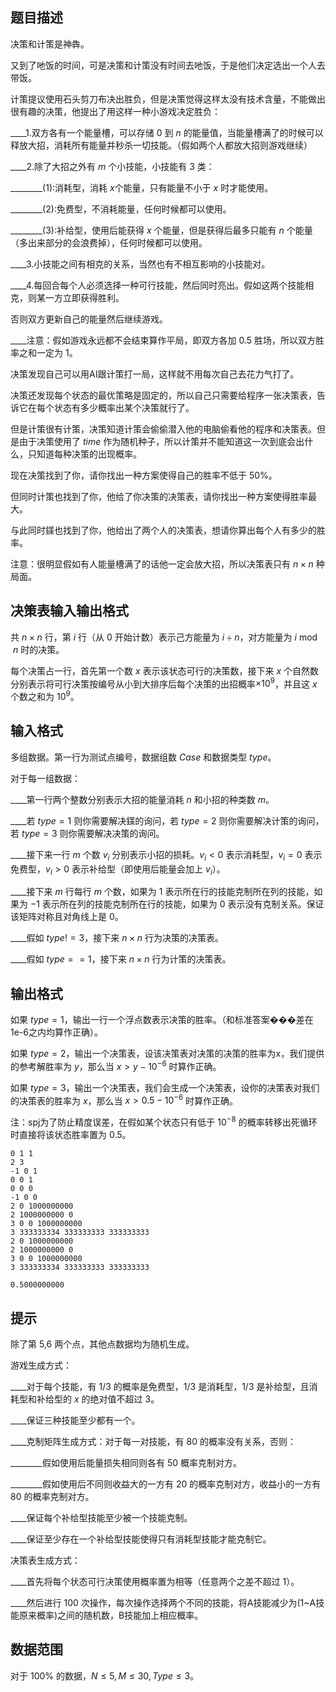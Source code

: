 ## 题目描述

决策和计策是神犇。

又到了吔饭的时间，可是决策和计策没有时间去吔饭，于是他们决定选出一个人去带饭。

计策提议使用石头剪刀布决出胜负，但是决策觉得这样太没有技术含量，不能做出很有趣的决策，他提出了用这样一种小游戏决定胜负：

____1.双方各有一个能量槽，可以存储 $0$ 到 $n$ 的能量值，当能量槽满了的时候可以释放大招，消耗所有能量并秒杀一切技能。（假如两个人都放大招则游戏继续）

____2.除了大招之外有 $m$ 个小技能，小技能有 $3$ 类：

________(1):消耗型，消耗 $x$个能量，只有能量不小于 $x$ 时才能使用。

________(2):免费型，不消耗能量，任何时候都可以使用。

________(3):补给型，使用后能获得 $x$ 个能量，但是获得后最多只能有 $n$ 个能量（多出来部分的会浪费掉），任何时候都可以使用。

____3.小技能之间有相克的关系，当然也有不相互影响的小技能对。

____4.每回合每个人必须选择一种可行技能，然后同时亮出。假如这两个技能相克，则某一方立即获得胜利。

否则双方更新自己的能量然后继续游戏。

____注意：假如游戏永远都不会结束算作平局，即双方各加 $0.5$ 胜场，所以双方胜率之和一定为 $1$。

决策发现自己可以用AI跟计策打一局，这样就不用每次自己去花力气打了。

决策还发现每个状态的最优策略是固定的，所以自己只需要给程序一张决策表，告诉它在每个状态有多少概率出某个决策就行了。

但是计策很有计策，决策知道计策会偷偷潜入他的电脑偷看他的程序和决策表。但是由于决策使用了 $time$ 作为随机种子，所以计策并不能知道这一次到底会出什么，只知道每种决策的出现概率。

现在决策找到了你，请你找出一种方案使得自己的胜率不低于 $50\%$。

但同时计策也找到了你，他给了你决策的决策表，请你找出一种方案使得胜率最大。

与此同时鏼也找到了你，他给出了两个人的决策表，想请你算出每个人有多少的胜率。

注意：很明显假如有人能量槽满了的话他一定会放大招，所以决策表只有 $n\times n$ 种局面。

## 决策表输入输出格式

共 $n\times n$ 行，第 $i$ 行（从 $0$ 开始计数）表示己方能量为 $i\div n$，对方能量为 $i\bmod n$ 时的决策。

每个决策占一行，首先第一个数 $x$ 表示该状态可行的决策数，接下来 $x$ 个自然数分别表示将可行决策按编号从小到大排序后每个决策的出招概率$\times 10^9$，并且这 $x$ 个数之和为 $10^9$。

## 输入格式

多组数据。第一行为测试点编号，数据组数 $Case$ 和数据类型 $type$。

对于每一组数据：

____第一行两个整数分别表示大招的能量消耗 $n$ 和小招的种类数 $m$。

____若 $type=1$ 则你需要解决鏼的询问，若 $type=2$ 则你需要解决计策的询问，若 $type=3$ 则你需要解决决策的询问。

____接下来一行 $m$ 个数 $v_i$ 分别表示小招的损耗。$v_i<0$ 表示消耗型，$v_i=0$ 表示免费型，$v_i>0$ 表示补给型（即使用后能量会加上 $v_i$）。

____接下来 $m$ 行每行 $m$ 个数，如果为 $1$ 表示所在行的技能克制所在列的技能，如果为 $-1$ 表示所在列的技能克制所在行的技能，如果为 $0$ 表示没有克制关系。保证该矩阵对称且对角线上是 $0$。

____假如 $type!=3$，接下来 $n\times n$ 行为决策的决策表。

____假如 $type==1$，接下来 $n\times n$ 行为计策的决策表。

## 输出格式

如果 $type=1$，输出一行一个浮点数表示决策的胜率。（和标准答案���差在1e-6之内均算作正确）。

如果 $type=2$，输出一个决策表，设该决策表对决策的决策的胜率为x，我们提供的参考解胜率为 $y$，那么当 $x>y-10^{-6}$ 时算作正确。

如果 $type=3$，输出一个决策表，我们会生成一个决策表，设你的决策表对我们的决策表的胜率为 $x$，那么当 $x>0.5-10^{-6}$ 时算作正确。

注：spj为了防止精度误差，在假如某个状态只有低于 $10^{-8}$ 的概率转移出死循环时直接将该状态胜率置为 $0.5$。

```input1
0 1 1
2 3
-1 0 1
0 0 1
0 0 0
-1 0 0
2 0 1000000000
2 1000000000 0
3 0 0 1000000000
3 333333334 333333333 333333333
2 0 1000000000
2 1000000000 0
3 0 0 1000000000
3 333333334 333333333 333333333
```

```output1
0.5000000000
```

## 提示

除了第 5,6 两个点，其他点数据均为随机生成。

游戏生成方式：

____对于每个技能，有 $1/3$ 的概率是免费型，$1/3$ 是消耗型，$1/3$ 是补给型，且消耗型和补给型的 $x$ 的绝对值不超过 $3$。

____保证三种技能至少都有一个。

____克制矩阵生成方式：对于每一对技能，有 $80%$ 的概率没有关系，否则：

________假如使用后能量损失相同则各有 $50%$ 概率克制对方。

________假如使用后不同则收益大的一方有 $20%$ 的概率克制对方，收益小的一方有 $80%$ 的概率克制对方。

____保证每个补给型技能至少被一个技能克制。

____保证至少存在一个补给型技能使得只有消耗型技能才能克制它。

决策表生成方式：

____首先将每个状态可行决策使用概率置为相等（任意两个之差不超过 $1$）。

____然后进行 $100$ 次操作，每次操作选择两个不同的技能，将A技能减少为(1~A技能原来概率)之间的随机数，B技能加上相应概率。

## 数据范围

对于 $100\%$ 的数据，$N\le 5,M\le 30,Type\le 3$。
